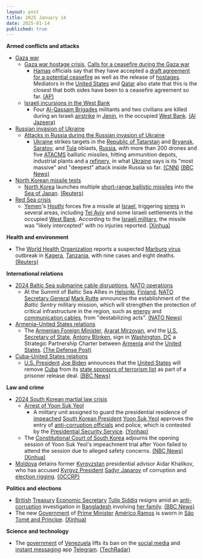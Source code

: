 ```yaml
---
layout: post
title: 2025 January 14
date: 2025-01-14
published: true
---
```



**Armed conflicts and attacks**

* [Gaza war](https://en.wikipedia.org/wiki/Gaza_war "Gaza war")
  + [Gaza war hostage crisis](https://en.wikipedia.org/wiki/Gaza_war_hostage_crisis "Gaza war hostage crisis"), [Calls for a ceasefire during the Gaza war](https://en.wikipedia.org/wiki/Calls_for_a_ceasefire_during_the_Gaza_war "Calls for a ceasefire during the Gaza war")
    - [Hamas](https://en.wikipedia.org/wiki/Hamas "Hamas") officials say that they have accepted a [draft agreement for a potential ceasefire](https://en.wikipedia.org/wiki/2025_Gaza_war_ceasefire "2025 Gaza war ceasefire") as well as the release of [hostages](https://en.wikipedia.org/wiki/Gaza_war_hostage_crisis "Gaza war hostage crisis"). Mediators in the [United States](https://en.wikipedia.org/wiki/United_States "United States") and [Qatar](https://en.wikipedia.org/wiki/Qatar "Qatar") also state that this is the closest that both sides have been to a ceasefire agreement so far. [(AP)](https://apnews.com/article/israel-palestinians-hamas-war-news-01-14-2025-a1495c0f4f13102903ce31a862c49baa)
  + [Israeli incursions in the West Bank](https://en.wikipedia.org/wiki/Israeli_incursions_in_the_West_Bank_%282023%E2%80%93present%29 "Israeli incursions in the West Bank (2023–present)")
    - Four [Al-Qassam Brigades](https://en.wikipedia.org/wiki/Al-Qassam_Brigades "Al-Qassam Brigades") militants and two civilians are killed during an Israeli [airstrike](https://en.wikipedia.org/wiki/Airstrike "Airstrike") in [Jenin](https://en.wikipedia.org/wiki/Jenin "Jenin"), in the occupied [West Bank](https://en.wikipedia.org/wiki/West_Bank "West Bank"). [(Al Jazeera)](https://www.aljazeera.com/news/liveblog/2025/1/15/live-israel-launches-fierce-strikes-on-gaza-as-ceasefire-deal-moves-closer?update=3442835)
* [Russian invasion of Ukraine](https://en.wikipedia.org/wiki/Russian_invasion_of_Ukraine "Russian invasion of Ukraine")
  + [Attacks in Russia during the Russian invasion of Ukraine](https://en.wikipedia.org/wiki/Attacks_in_Russia_during_the_Russian_invasion_of_Ukraine "Attacks in Russia during the Russian invasion of Ukraine")
    - [Ukraine](https://en.wikipedia.org/wiki/Armed_Forces_of_Ukraine "Armed Forces of Ukraine") strikes targets in the [Republic of Tatarstan](https://en.wikipedia.org/wiki/Republic_of_Tatarstan "Republic of Tatarstan") and [Bryansk](https://en.wikipedia.org/wiki/Bryansk_Oblast "Bryansk Oblast"), [Saratov](https://en.wikipedia.org/wiki/Saratov_Oblast "Saratov Oblast"), and [Tula](https://en.wikipedia.org/wiki/Tula_Oblast "Tula Oblast") oblasts, [Russia](https://en.wikipedia.org/wiki/Russia "Russia"), with more than 200 drones and five [ATACMS](https://en.wikipedia.org/wiki/ATACMS "ATACMS") ballistic missiles, hitting ammunition depots, industrial plants and a [refinery](https://en.wikipedia.org/wiki/Refinery "Refinery"), in what [Ukraine](https://en.wikipedia.org/wiki/Ukraine "Ukraine") says is its "most massive" and "deepest" attack inside Russia so far. [(CNN)](https://edition.cnn.com/2025/01/14/europe/ukraine-russia-drone-missile-attack-intl-hnk/index.html) [(BBC News)](https://www.bbc.com/news/articles/cwypg2z780go)
* [North Korean missile tests](https://en.wikipedia.org/wiki/List_of_North_Korean_missile_tests "List of North Korean missile tests")
  + [North Korea](https://en.wikipedia.org/wiki/Korean_People%27s_Army "Korean People's Army") launches multiple [short-range ballistic missiles](https://en.wikipedia.org/wiki/Short-range_ballistic_missile "Short-range ballistic missile") into the [Sea of Japan](https://en.wikipedia.org/wiki/Sea_of_Japan "Sea of Japan"). [(Reuters)](https://www.reuters.com/world/asia-pacific/north-korea-fires-missile-off-east-coast-says-south-korea-military-2025-01-14/)
* [Red Sea crisis](https://en.wikipedia.org/wiki/Red_Sea_crisis "Red Sea crisis")
  + [Yemen](https://en.wikipedia.org/wiki/Yemen "Yemen")'s [Houthi](https://en.wikipedia.org/wiki/Houthi "Houthi") forces fire a missile at [Israel](https://en.wikipedia.org/wiki/Israel "Israel"), triggering [sirens](https://en.wikipedia.org/wiki/Civil_defense_siren "Civil defense siren") in several areas, including [Tel Aviv](https://en.wikipedia.org/wiki/Tel_Aviv "Tel Aviv") and some Israeli settlements in the occupied [West Bank](https://en.wikipedia.org/wiki/West_Bank "West Bank"). According to the [Israeli military](https://en.wikipedia.org/wiki/Israeli_Defense_Forces "Israeli Defense Forces"), the missile was "likely intercepted" with no injuries reported. [(Xinhua)](https://english.news.cn/20250114/7d596dc7d5e6418683867e53dbecb391/c.html)

**Health and environment**

* The [World Health Organization](https://en.wikipedia.org/wiki/World_Health_Organization "World Health Organization") reports a suspected [Marburg virus](https://en.wikipedia.org/wiki/Marburg_virus_disease "Marburg virus disease") outbreak in [Kagera](https://en.wikipedia.org/wiki/Kagera_Region "Kagera Region"), [Tanzania](https://en.wikipedia.org/wiki/Tanzania "Tanzania"), with nine cases and eight deaths. [(Reuters)](https://www.reuters.com/world/africa/suspected-outbreak-marburg-virus-kills-eight-tanzania-who-says-2025-01-15/)

**International relations**

* [2024 Baltic Sea submarine cable disruptions](https://en.wikipedia.org/wiki/2024_Baltic_Sea_submarine_cable_disruptions "2024 Baltic Sea submarine cable disruptions"), [NATO operations](https://en.wikipedia.org/wiki/List_of_NATO_operations "List of NATO operations")
  + At the Summit of Baltic Sea Allies in [Helsinki](https://en.wikipedia.org/wiki/Helsinki "Helsinki"), [Finland](https://en.wikipedia.org/wiki/Finland "Finland"), [NATO Secretary General](https://en.wikipedia.org/wiki/Secretary_General_of_NATO "Secretary General of NATO") [Mark Rutte](https://en.wikipedia.org/wiki/Mark_Rutte "Mark Rutte") announces the establishment of the *Baltic Sentry* military mission, which will strengthen the protection of critical infrastructure in the region, such as [energy](https://en.wikipedia.org/wiki/Submarine_power_cable "Submarine power cable") and [communication cables](https://en.wikipedia.org/wiki/Submarine_communications_cable "Submarine communications cable"), from "destabilizing acts". [(NATO News)](https://www.nato.int/cps/cz/natohq/news_232122.htm?selectedLocale=en)
* [Armenia–United States relations](https://en.wikipedia.org/wiki/Armenia%E2%80%93United_States_relations "Armenia–United States relations")
  + The [Armenian Foreign Minister](https://en.wikipedia.org/wiki/Ministry_of_Foreign_Affairs_%28Armenia%29 "Ministry of Foreign Affairs (Armenia)"), [Ararat Mirzoyan](https://en.wikipedia.org/wiki/Ararat_Mirzoyan "Ararat Mirzoyan"), and the [U.S. Secretary of State](https://en.wikipedia.org/wiki/United_States_Secretary_of_State "United States Secretary of State"), [Antony Blinken](https://en.wikipedia.org/wiki/Antony_Blinken "Antony Blinken"), sign in [Washington, DC](https://en.wikipedia.org/wiki/Washington%2C_DC "Washington, DC") a Strategic Partnership Charter between [Armenia](https://en.wikipedia.org/wiki/Armenia "Armenia") and the [United States](https://en.wikipedia.org/wiki/United_States "United States"). [(The Defense Post)](https://thedefensepost.com/2025/01/14/armenia-signs-us-pact/)
* [Cuba–United States relations](https://en.wikipedia.org/wiki/Cuba%E2%80%93United_States_relations "Cuba–United States relations")
  + [U.S. President](https://en.wikipedia.org/wiki/President_of_the_United_States "President of the United States") [Joe Biden](https://en.wikipedia.org/wiki/Joe_Biden "Joe Biden") announces that the [United States](https://en.wikipedia.org/wiki/United_States "United States") will remove [Cuba](https://en.wikipedia.org/wiki/Cuba "Cuba") from its [state sponsors of terrorism list](https://en.wikipedia.org/wiki/State_Sponsors_of_Terrorism_%28U.S._list%29 "State Sponsors of Terrorism (U.S. list)") as part of a prisoner release deal. [(BBC News)](https://www.bbc.com/news/articles/c17e0k92g41o)

**Law and crime**

* [2024 South Korean martial law crisis](https://en.wikipedia.org/wiki/2024_South_Korean_martial_law_crisis "2024 South Korean martial law crisis")
  + [Arrest of Yoon Suk Yeol](https://en.wikipedia.org/wiki/Arrest_of_Yoon_Suk_Yeol "Arrest of Yoon Suk Yeol")
    - A military unit assigned to guard the presidential residence of [impeached](https://en.wikipedia.org/wiki/Impeachment_of_Yoon_Suk_Yeol "Impeachment of Yoon Suk Yeol") [South Korean President](https://en.wikipedia.org/wiki/President_of_South_Korea "President of South Korea") [Yoon Suk Yeol](https://en.wikipedia.org/wiki/Yoon_Suk_Yeol "Yoon Suk Yeol") approves the entry of [anti-corruption officials](https://en.wikipedia.org/wiki/Corruption_Investigation_Office_for_High-ranking_Officials "Corruption Investigation Office for High-ranking Officials") and police, which is contested by the [Presidential Security Service](https://en.wikipedia.org/wiki/Presidential_Security_Service_%28South_Korea%29 "Presidential Security Service (South Korea)"). [(Yonhap)](https://en.yna.co.kr/view/AEN20250114011453320?section=national/politics)
  + The [Constitutional Court of South Korea](https://en.wikipedia.org/wiki/Constitutional_Court_of_South_Korea "Constitutional Court of South Korea") adjourns the opening session of Yoon Suk Yeol's impeachment trial after Yoon failed to attend the session due to alleged safety concerns. [(NBC News)](https://www.nbcnews.com/news/world/impeachment-trial-south-koreas-yoon-adjourned-not-attend-rcna187549) [(Xinhua)](https://english.news.cn/20250112/45dfd6352df4438ea412380d3f2df56e/c.html)
* [Moldova](https://en.wikipedia.org/wiki/Moldova "Moldova") detains former [Kyrgyzstan](https://en.wikipedia.org/wiki/Kyrgyzstan "Kyrgyzstan") presidential advisor Aidar Khalikov, who has accused [Kyrgyz President](https://en.wikipedia.org/wiki/President_of_Kyrgyzstan "President of Kyrgyzstan") [Sadyr Japarov](https://en.wikipedia.org/wiki/Sadyr_Japarov "Sadyr Japarov") of corruption and [election rigging](https://en.wikipedia.org/wiki/Electoral_fraud "Electoral fraud"). [(OCCRP)](https://www.occrp.org/en/news/moldova-detains-ex-kyrgyz-advisor-who-accused-president-japarov-of-graft)

**Politics and elections**

* [British](https://en.wikipedia.org/wiki/United_Kingdom "United Kingdom") [Treasury](https://en.wikipedia.org/wiki/HM_Treasury "HM Treasury") [Economic Secretary](https://en.wikipedia.org/wiki/Economic_Secretary_to_the_Treasury "Economic Secretary to the Treasury") [Tulip Siddiq](https://en.wikipedia.org/wiki/Tulip_Siddiq "Tulip Siddiq") resigns amid an [anti-corruption](https://en.wikipedia.org/wiki/Anti-corruption "Anti-corruption") investigation in [Bangladesh](https://en.wikipedia.org/wiki/Bangladesh "Bangladesh") involving [her family](https://en.wikipedia.org/wiki/Tungipara_Sheikh_family "Tungipara Sheikh family"). [(BBC News)](https://www.bbc.com/news/live/crmnjjm9j12t)
* The new [Government](https://en.wikipedia.org/wiki/Government_of_S%C3%A3o_Tom%C3%A9_and_Pr%C3%ADncipe "Government of São Tomé and Príncipe") of [Prime Minister](https://en.wikipedia.org/wiki/Prime_Minister_of_S%C3%A3o_Tom%C3%A9_and_Pr%C3%ADncipe "Prime Minister of São Tomé and Príncipe") [Américo Ramos](https://en.wikipedia.org/wiki/Am%C3%A9rico_Ramos "Américo Ramos") is sworn in [São Tomé and Príncipe](https://en.wikipedia.org/wiki/S%C3%A3o_Tom%C3%A9_and_Pr%C3%ADncipe "São Tomé and Príncipe"). [(Xinhua)](https://english.news.cn/20250115/62c12ba528404f3b923b3a6f6853de7f/c.html)

**Science and technology**

* The [government](https://en.wikipedia.org/wiki/Government_of_Venezuela "Government of Venezuela") of [Venezuela](https://en.wikipedia.org/wiki/Venezuela "Venezuela") lifts its ban on the [social media](https://en.wikipedia.org/wiki/Social_media "Social media") and [instant messaging](https://en.wikipedia.org/wiki/Instant_messaging "Instant messaging") app [Telegram](https://en.wikipedia.org/wiki/Telegram_%28software%29 "Telegram (software)"). [(TechRadar)](https://www.techradar.com/vpn/vpn-privacy-security/venezuela-lifts-telegram-ban-but-the-internet-remains-restricted)
